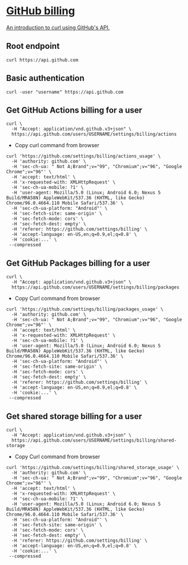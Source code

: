  # [GitHub billing](https://docs.github.com/en/rest/reference/billing)

[An introduction to curl using GitHub's API.](https://gist.github.com/joyrexus/85bf6b02979d8a7b0308)


## Root endpoint

```
curl https://api.github.com

```

## Basic authentication

```
curl -user "username" https://api.github.com

```


## Get GitHub Actions billing for a user

```
curl \
  -H "Accept: application/vnd.github.v3+json" \
  https://api.github.com/users/USERNAME/settings/billing/actions
```

* Copy curl command from browser

```
curl 'https://github.com/settings/billing/actions_usage' \
  -H 'authority: github.com' \
  -H 'sec-ch-ua: " Not A;Brand";v="99", "Chromium";v="96", "Google Chrome";v="96"' \
  -H 'accept: text/html' \
  -H 'x-requested-with: XMLHttpRequest' \
  -H 'sec-ch-ua-mobile: ?1' \
  -H 'user-agent: Mozilla/5.0 (Linux; Android 6.0; Nexus 5 Build/MRA58N) AppleWebKit/537.36 (KHTML, like Gecko) Chrome/96.0.4664.110 Mobile Safari/537.36' \
  -H 'sec-ch-ua-platform: "Android"' \
  -H 'sec-fetch-site: same-origin' \
  -H 'sec-fetch-mode: cors' \
  -H 'sec-fetch-dest: empty' \
  -H 'referer: https://github.com/settings/billing' \
  -H 'accept-language: en-US,en;q=0.9,el;q=0.8' \
  -H 'cookie:...' \ 
 --compressed

```

##  Get GitHub Packages billing for a user

```
curl \
  -H "Accept: application/vnd.github.v3+json" \
  https://api.github.com/users/USERNAME/settings/billing/packages
```

* Copy Curl command from browser 

```
curl 'https://github.com/settings/billing/packages_usage' \
  -H 'authority: github.com' \
  -H 'sec-ch-ua: " Not A;Brand";v="99", "Chromium";v="96", "Google Chrome";v="96"' \
  -H 'accept: text/html' \
  -H 'x-requested-with: XMLHttpRequest' \
  -H 'sec-ch-ua-mobile: ?1' \
  -H 'user-agent: Mozilla/5.0 (Linux; Android 6.0; Nexus 5 Build/MRA58N) AppleWebKit/537.36 (KHTML, like Gecko) Chrome/96.0.4664.110 Mobile Safari/537.36' \
  -H 'sec-ch-ua-platform: "Android"' \
  -H 'sec-fetch-site: same-origin' \
  -H 'sec-fetch-mode: cors' \
  -H 'sec-fetch-dest: empty' \
  -H 'referer: https://github.com/settings/billing' \
  -H 'accept-language: en-US,en;q=0.9,el;q=0.8' \
  -H 'cookie:...' \
 --compressed

```
## Get shared storage billing for a user

```
curl \
  -H "Accept: application/vnd.github.v3+json" \
  https://api.github.com/users/USERNAME/settings/billing/shared-storage
```

* Copy Curl command from browser 

```
curl 'https://github.com/settings/billing/shared_storage_usage' \
  -H 'authority: github.com' \
  -H 'sec-ch-ua: " Not A;Brand";v="99", "Chromium";v="96", "Google Chrome";v="96"' \
  -H 'accept: text/html' \
  -H 'x-requested-with: XMLHttpRequest' \
  -H 'sec-ch-ua-mobile: ?1' \
  -H 'user-agent: Mozilla/5.0 (Linux; Android 6.0; Nexus 5 Build/MRA58N) AppleWebKit/537.36 (KHTML, like Gecko) Chrome/96.0.4664.110 Mobile Safari/537.36' \
  -H 'sec-ch-ua-platform: "Android"' \
  -H 'sec-fetch-site: same-origin' \
  -H 'sec-fetch-mode: cors' \
  -H 'sec-fetch-dest: empty' \
  -H 'referer: https://github.com/settings/billing' \
  -H 'accept-language: en-US,en;q=0.9,el;q=0.8' \
  -H 'cookie:...' \
 --compressed
```


